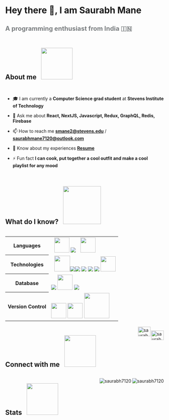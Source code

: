 <div style="display:flex; justify-content:space-between; flex-wrap:wrap;">
<h1 align="left" style="
    display:flex;
    flex-direction:column;
    justify-content:center;
">Hey there 👋, I am Saurabh Mane
</h1>
  <h3 style="font-size:20px; margin-top:10px; width:100%; color:#797D7F;" align="left">A programming enthusiast from India 🇮🇳</h3>

<h2>About me 
<img width='100' style="margin-left:10px;" src="https://drive.google.com/uc?export=view&id=1HQzFGeaIwEF3qYSiaPmsLjrFnOHXuukG"/>
</h2>

- 🎓 I am currently a **Computer Science grad student** at **Stevens Institute of Technology**

- 💬 Ask me about **React, NextJS, Javascript, Redux, GraphQL, Redis, Firebase**

- 📫 How to reach me **smane2@stevens.edu** / **saurabhmane7120@outlook.com**

- 📄 Know about my experiences [**Resume**](https://drive.google.com/file/d/1Ao3dL7-0RidtNQgQA_8dWZZ6kTiNTl4c/view?usp=sharing)

- ⚡ Fun fact **I can cook, put together a cool outfit and make a cool playlist for any mood**

<h2>What do I know? 
<img width='120' style="margin-left:10px" src="https://drive.google.com/uc?export=view&id=1bFCsv31klrOOeUmVVtMPetfCGzzrCsST"/>
</h2>

<table>
    <tr>
        <th>Languages</th>
        <td><img width='48' style="margin-left:10px" src="https://drive.google.com/uc?export=view&id=1qr-X0Ok6_EHxkeKmhWXWeN2tSPd9wheh"/>
        <img src="https://img.icons8.com/fluency/48/000000/typescript.png"/>
        <img width='48' style="margin-left:10px" src="https://drive.google.com/uc?export=view&id=1kRF4Wzk72UdMvCc94bM5qEuGhp0Mi2fd"/></td>
    </tr>
    <tr>
        <th>Technologies</th>
        <td><img width='50' style="margin-left:10px" src="https://drive.google.com/uc?export=view&id=1z86w8r7tZQmHqRntE6jaKH6Mhm46P8pq"/><img src="https://img.icons8.com/color/48/000000/nextjs.png"/><img src="https://img.icons8.com/external-tal-revivo-shadow-tal-revivo/48/000000/external-vuejs-an-open-source-javascript-framework-for-building-user-interfaces-and-single-page-applications-logo-shadow-tal-revivo.png"/>
            <img src="https://img.icons8.com/color/48/000000/nodejs.png"/>
            <img src="https://www.vectorlogo.zone/logos/expressjs/expressjs-ar21.svg"/>
 <img src="https://img.icons8.com/color/48/000000/redux.png"/>
 <img width="48" src="https://www.vectorlogo.zone/logos/graphql/graphql-icon.svg"/>
 </td>
    </tr>
    <tr>
        <th>Database</th>
        <td><img src="https://img.icons8.com/color/48/000000/mongodb.png"/>
        <img width='48' src="https://www.vectorlogo.zone/logos/mysql/mysql-icon.svg"/>
        <img src="https://img.icons8.com/color/48/000000/redis.png"/></td>
    </tr>
    <tr>
    <th>Version Control</th>
        <td><img width='48' src="https://drive.google.com/uc?export=view&id=18Yarf1_eO9Z-E5zzYevCoapmQM2p_ISS"/>
        <img width='48' src="https://www.vectorlogo.zone/logos/gitlab/gitlab-icon.svg"/>
        <img width='80' src="https://www.praktikgroup.com/wp-content/uploads/2018/04/tfs.jpg"/></td>
    </tr>
</table>

<h2>Connect with me 
<img width='100' style="margin-left:10px" src="https://drive.google.com/uc?export=view&id=1QSrJ8bERV7UbCMfaB4ldNBGeChZyBorw"/>
</h2>
<div style="display:flex; margin-bottom:20px">
<p align="left" style="margin:2px">
<a href="https://linkedin.com/in/saurabh-m-7607608a" target="blank"><img align="center" src="https://raw.githubusercontent.com/rahuldkjain/github-profile-readme-generator/master/src/images/icons/Social/linked-in-alt.svg" alt="saurabh-m-7607608a" height="30" width="40" /></a>

<a href="https://www.instagram.com/_saurabh_7120/" target="blank"><img align="center" src="https://raw.githubusercontent.com/rahuldkjain/github-profile-readme-generator/master/src/images/icons/Social/instagram.svg" alt="saurabh-m-7607608a" height="30" width="40" /></a>
</p>
</div>

<h2>Stats 
<img width='100' style="margin-left:10px" src="https://drive.google.com/uc?export=view&id=1Zl2vd2AMbopfFcA3ZbIdEc_OVv5eqsit"/>
</h2>
<div style="display:flex;">
<p><img align="left" src="https://github-readme-stats.vercel.app/api/top-langs?username=saurabh7120&show_icons=true&locale=en&layout=compact" alt="saurabh7120" /></p>

<p><img align="center" src="https://github-readme-stats.vercel.app/api?username=saurabh7120&show_icons=true&locale=en" alt="saurabh7120" /></p>
</div>



